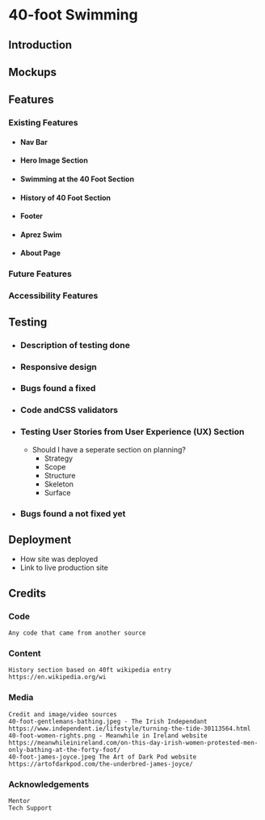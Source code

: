 # 40-foot Swimming

## Introduction


## Mockups


## Features

### Existing Features
* #### Nav Bar
* #### Hero Image Section
* #### Swimming at the 40 Foot Section
* #### History of 40 Foot Section
* #### Footer
* #### Aprez Swim
* #### About Page

### Future Features

### Accessibility Features



## Testing

* ### Description of testing done
* ### Responsive design
* ### Bugs found a fixed
* ### Code andCSS validators
* ### Testing User Stories from User Experience (UX) Section
    * Should I have a seperate section on planning?
        * Strategy
        * Scope
        * Structure
        * Skeleton
        * Surface
* ### Bugs found a not fixed yet


## Deployment

* How site was deployed
* Link to live production site

## Credits

### Code

    Any code that came from another source
### Content

    History section based on 40ft wikipedia entry https://en.wikipedia.org/wi


### Media

    Credit and image/video sources
    40-foot-gentlemans-bathing.jpeg - The Irish Independant https://www.independent.ie/lifestyle/turning-the-tide-30113564.html 
    40-foot-women-rights.png - Meanwhile in Ireland website https://meanwhileinireland.com/on-this-day-irish-women-protested-men-only-bathing-at-the-forty-foot/
    40-foot-james-joyce.jpeg The Art of Dark Pod website https://artofdarkpod.com/the-underbred-james-joyce/


### Acknowledgements
    
    Mentor
    Tech Support
